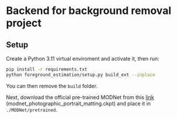 # Backend for background removal project

## Setup

Create a Python 3.11 virtual enviroment and activate it, then run:
```bash
pip install -r requirements.txt
python foreground_estimation/setup.py build_ext --inplace
```

You can then remove the `build` folder.

Next, download the official pre-trained MODNet from this [link](https://drive.google.com/drive/folders/1umYmlCulvIFNaqPjwod1SayFmSRHziyR?usp=sharing) (modnet_photographic_portrait_matting.ckpt) and place it in `./MODNet/pretrained`.